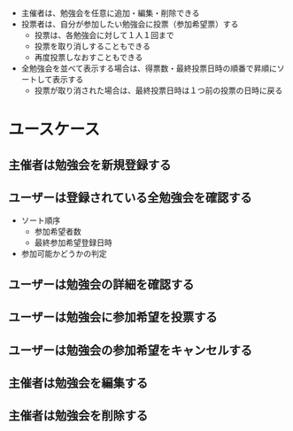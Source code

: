 - 主催者は、勉強会を任意に追加・編集・削除できる
- 投票者は、自分が参加したい勉強会に投票（参加希望票）する
    - 投票は、各勉強会に対して１人１回まで
    - 投票を取り消しすることもできる
    - 再度投票しなおすこともできる
- 全勉強会を並べて表示する場合は、得票数・最終投票日時の順番で昇順にソートして表示する
    - 投票が取り消された場合は、最終投票日時は１つ前の投票の日時に戻る



# ユースケース
## 主催者は勉強会を新規登録する
## ユーザーは登録されている全勉強会を確認する
- ソート順序
    - 参加希望者数
    - 最終参加希望登録日時
- 参加可能かどうかの判定

## ユーザーは勉強会の詳細を確認する
## ユーザーは勉強会に参加希望を投票する
## ユーザーは勉強会の参加希望をキャンセルする
## 主催者は勉強会を編集する
## 主催者は勉強会を削除する
